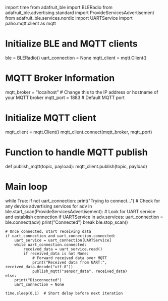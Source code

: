 import time
from adafruit_ble import BLERadio
from adafruit_ble.advertising.standard import ProvideServicesAdvertisement
from adafruit_ble.services.nordic import UARTService
import paho.mqtt.client as mqtt

# Initialize BLE and MQTT clients
ble = BLERadio()
uart_connection = None
mqtt_client = mqtt.Client()

# MQTT Broker Information
mqtt_broker = "localhost"  # Change this to the IP address or hostname of your MQTT broker
mqtt_port = 1883  # Default MQTT port

# Initialize MQTT client
mqtt_client = mqtt.Client()
mqtt_client.connect(mqtt_broker, mqtt_port)

# Function to handle MQTT publish
def publish_mqtt(topic, payload):
    mqtt_client.publish(topic, payload)

# Main loop
while True:
    if not uart_connection:
        print("Trying to connect...")
        # Check for any device advertising services
        for adv in ble.start_scan(ProvideServicesAdvertisement):
            # Look for UART service and establish connection
            if UARTService in adv.services:
                uart_connection = ble.connect(adv)
                print("Connected")
                break
        ble.stop_scan()

    # Once connected, start receiving data
    if uart_connection and uart_connection.connected:
        uart_service = uart_connection[UARTService]
        while uart_connection.connected:
            received_data = uart_service.read()
            if received_data is not None:
                # Forward received data over MQTT
                print("Received data from UART:", received_data.decode("utf-8"))
                publish_mqtt("sensor_data", received_data)
    else:
        print("Disconnected")
        uart_connection = None

    time.sleep(0.1)  # Short delay before next iteration
